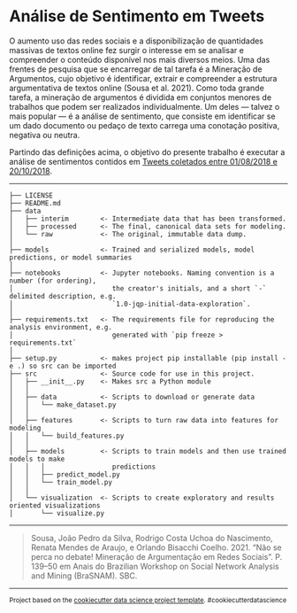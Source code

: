 # Análise de Sentimento em Tweets

O aumento uso das redes sociais e a disponibilização de quantidades massivas de textos online fez surgir o interesse em se analisar e compreender o conteúdo disponível nos mais diversos meios. Uma das frentes de pesquisa que se encarregar de tal tarefa é a Mineração de Argumentos, cujo objetivo é identificar, extrair e compreender a estrutura argumentativa de textos online (Sousa et al. 2021). Como toda grande tarefa, a mineração de argumentos é dividida em conjuntos menores de trabalhos que podem ser realizados individualmente. Um deles — talvez o mais popular — é a análise de sentimento, que consiste em identificar se um dado documento ou pedaço de texto carrega uma conotação positiva, negativa ou neutra.

Partindo das definições acima, o objetivo do presente trabalho é executar a análise de sentimentos contidos em [Tweets coletados entre 01/08/2018 e 20/10/2018](https://www.kaggle.com/datasets/augustop/portuguese-tweets-for-sentiment-analysis).

------------

    ├── LICENSE
    ├── README.md 
    ├── data
    │   ├── interim        <- Intermediate data that has been transformed.
    │   ├── processed      <- The final, canonical data sets for modeling.
    │   └── raw            <- The original, immutable data dump.
    │
    ├── models             <- Trained and serialized models, model predictions, or model summaries
    │
    ├── notebooks          <- Jupyter notebooks. Naming convention is a number (for ordering),
    │                         the creator's initials, and a short `-` delimited description, e.g.
    │                         `1.0-jqp-initial-data-exploration`.
    │
    ├── requirements.txt   <- The requirements file for reproducing the analysis environment, e.g.
    │                         generated with `pip freeze > requirements.txt`
    │
    ├── setup.py           <- makes project pip installable (pip install -e .) so src can be imported
    ├── src                <- Source code for use in this project.
    │   ├── __init__.py    <- Makes src a Python module
    │   │
    │   ├── data           <- Scripts to download or generate data
    │   │   └── make_dataset.py
    │   │
    │   ├── features       <- Scripts to turn raw data into features for modeling
    │   │   └── build_features.py
    │   │
    │   ├── models         <- Scripts to train models and then use trained models to make
    │   │   │                 predictions
    │   │   ├── predict_model.py
    │   │   └── train_model.py
    │   │
    │   └── visualization  <- Scripts to create exploratory and results oriented visualizations
    │       └── visualize.py

---

> Sousa, João Pedro da Silva, Rodrigo Costa Uchoa do Nascimento, Renata Mendes de Araujo, e Orlando Bisacchi Coelho. 2021. “Não se perca no debate! Mineração de Argumentação em Redes Sociais”. P. 139–50 em Anais do Brazilian Workshop on Social Network Analysis and Mining (BraSNAM). SBC.

---

<p><small>Project based on the <a target="_blank" href="https://drivendata.github.io/cookiecutter-data-science/">cookiecutter data science project template</a>. #cookiecutterdatascience</small></p>
